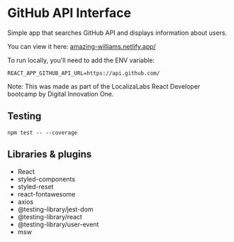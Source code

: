 # GitHub API Interface

Simple app that searches GitHub API and displays information about users.

You can view it here: [amazing-williams.netlify.app/](https://amazing-williams.netlify.app/)

To run locally, you'll need to add the ENV variable:
```
REACT_APP_GITHUB_API_URL=https://api.github.com/
```
Note: This was made as part of the LocalizaLabs React Developer bootcamp by Digital Innovation One.

## Testing

```
npm test -- --coverage
```

## Libraries & plugins

- React
- styled-components
- styled-reset
- react-fontawesome
- axios
- @testing-library/jest-dom
- @testing-library/react
- @testing-library/user-event
- msw

